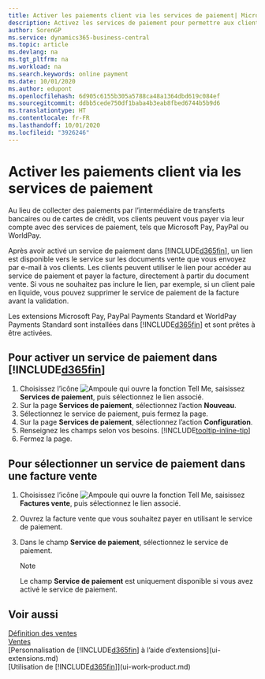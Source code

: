 ```yaml
---
title: Activer les paiements client via les services de paiement| Microsoft Docs
description: Activez les services de paiement pour permettre aux clients de payer facilement leurs factures.
author: SorenGP
ms.service: dynamics365-business-central
ms.topic: article
ms.devlang: na
ms.tgt_pltfrm: na
ms.workload: na
ms.search.keywords: online payment
ms.date: 10/01/2020
ms.author: edupont
ms.openlocfilehash: 6d905c6155b305a5788ca48a1364dbd619c084ef
ms.sourcegitcommit: ddbb5cede750df1baba4b3eab8fbed6744b5b9d6
ms.translationtype: HT
ms.contentlocale: fr-FR
ms.lasthandoff: 10/01/2020
ms.locfileid: "3926246"
---
```

# <a name="enable-customer-payments-through-payment-services"></a>Activer les paiements client via les services de paiement
Au lieu de collecter des paiements par l’intermédiaire de transferts bancaires ou de cartes de crédit, vos clients peuvent vous payer via leur compte avec des services de paiement, tels que Microsoft Pay, PayPal ou WorldPay.  

Après avoir activé un service de paiement dans [!INCLUDE[d365fin](includes/d365fin_md.md)], un lien est disponible vers le service sur les documents vente que vous envoyez par e-mail à vos clients. Les clients peuvent utiliser le lien pour accéder au service de paiement et payer la facture, directement à partir du document vente. Si vous ne souhaitez pas inclure le lien, par exemple, si un client paie en liquide, vous pouvez supprimer le service de paiement de la facture avant la validation.  

Les extensions Microsoft Pay, PayPal Payments Standard et WorldPay Payments Standard sont installées dans [!INCLUDE[d365fin](includes/d365fin_md.md)] et sont prêtes à être activées.  

## <a name="to-enable-a-payment-service-in-d365fin"></a>Pour activer un service de paiement dans [!INCLUDE[d365fin](includes/d365fin_md.md)]
1. Choisissez l’icône ![Ampoule qui ouvre la fonction Tell Me](media/ui-search/search_small.png "Dites-moi ce que vous voulez faire"), saisissez **Services de paiement**, puis sélectionnez le lien associé.  
2. Sur la page **Services de paiement**, sélectionnez l’action **Nouveau**.  
3. Sélectionnez le service de paiement, puis fermez la page.  
4. Sur la page **Services de paiement**, sélectionnez l’action **Configuration**.  
5. Renseignez les champs selon vos besoins. [!INCLUDE[tooltip-inline-tip](includes/tooltip-inline-tip_md.md)]  
6. Fermez la page.  

## <a name="to-select-a-payment-service-on-a-sales-invoice"></a>Pour sélectionner un service de paiement dans une facture vente
1. Choisissez l’icône ![Ampoule qui ouvre la fonction Tell Me](media/ui-search/search_small.png "Dites-moi ce que vous voulez faire"), saisissez **Factures vente**, puis sélectionnez le lien associé.  
2. Ouvrez la facture vente que vous souhaitez payer en utilisant le service de paiement.  
3. Dans le champ **Service de paiement**, sélectionnez le service de paiement.  

    > [!NOTE]  
    > Le champ **Service de paiement** est uniquement disponible si vous avez activé le service de paiement.  

## <a name="see-also"></a>Voir aussi  
[Définition des ventes](sales-setup-sales.md)  
[Ventes](sales-manage-sales.md)  
[Personnalisation de [!INCLUDE[d365fin](includes/d365fin_md.md)] à l’aide d’extensions](ui-extensions.md)  
[Utilisation de [!INCLUDE[d365fin](includes/d365fin_md.md)]](ui-work-product.md)  
